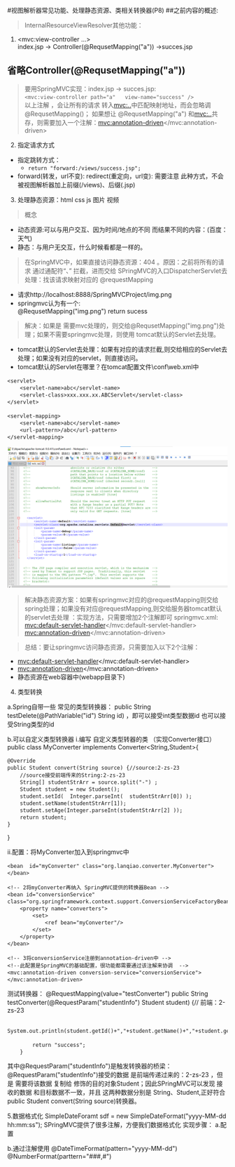 #视图解析器常见功能、处理静态资源、类相关转换器(P8)
##之前内容的概述:
>InternalResourceViewResolver其他功能：  

1. <mvc:view-controller ...>  
index.jsp -> Controller(@RequsetMapping("a")) ->succes.jsp

## 省略Controller(@RequsetMapping("a"))
>要用SpringMVC实现：index.jsp -> succes.jsp:  
`<mvc:view-controller path="a"   view-name="success" />`  
以上注解 ，会让所有的请求 转入<mvc:..>中匹配映射地址，而会忽略调@RequsetMapping()；
如果想让 @RequsetMapping("a")  和<mvc:..>共存，则需要加入一个注解：<mvc:annotation-driven></mvc:annotation-driven>

2. 指定请求方式
 - 指定跳转方式：
   - `return "forward:/views/success.jsp";`
 - forward(转发，url不变):   redirect(重定向，url变): 需要注意 此种方式，不会被视图解析器加上前缀(/views)、后缀(.jsp)

3. 处理静态资源：html css js  图片 视频  
>概念 
   - 动态资源:可以与用户交互、因为时间/地点的不同 而结果不同的内容：(百度：天气)
   - 静态：与用户无交互，什么时候看都是一样的。  
>在SpringMVC中，如果直接访问静态资源：404 。原因：之前将所有的请求 通过通配符“、” 拦截，进而交给 SPringMVC的入口DispatcherServlet去处理：找该请求映射对应的 @requestMapping
   - 请求http://localhost:8888/SpringMVCProject/img.png
   - springmvc认为有一个:  
       @RequsetMapping("img.png")
           return sucess  
>解决：如果是 需要mvc处理的，则交给@RequsetMapping("img.png")处理；如果不需要springmvc处理，则使用 tomcat默认的Servlet去处理。
- tomcat默认的Servlet去处理：如果有对应的请求拦截,则交给相应的Servlet去处理；如果没有对应的servlet，则直接访问。
- tomcat默认的Servlet在哪里？在tomcat配置文件\conf\web.xml中
>
    <servlet>
        <servlet-name>abc</servlet-name>
        <servlet-class>xxx.xxx.xx.ABCServlet</servlet-class>
    </servlet>
	
    <servlet-mapping>
        <servlet-name>abc</servlet-name>
        <url-pattern>/abc</url-pattern>
    </servlet-mapping>
![静态资源处理Tomcat配置](静态资源处理Tomcat配置.png)

>解决静态资源方案：如果有springmvc对应的@requestMapping则交给spring处理；如果没有对应@requestMapping,则交给服务器tomcat默认的servlet去处理  ：实现方法，只需要增加2个注解即可 springmvc.xml:  
<mvc:default-servlet-handler></mvc:default-servlet-handler>
<mvc:annotation-driven></mvc:annotation-driven>

>总结：要让springmvc访问静态资源，只需要加入以下2个注解：
- <mvc:default-servlet-handler></mvc:default-servlet-handler>
- <mvc:annotation-driven></mvc:annotation-driven>
- 静态资源在web容器中(webapp目录下)

4. 类型转换

a.Spring自带一些 常见的类型转换器：
public String  testDelete(@PathVariable("id") String id) ，即可以接受int类型数据id  也可以接受String类型的id


b.可以自定义类型转换器
i.编写 自定义类型转器的类 （实现Converter接口）
public class MyConverter  implements Converter<String,Student>{

	@Override
	public Student convert(String source) {//source:2-zs-23
		//source接受前端传来的String:2-zs-23
		String[] studentStrArr = source.split("-") ;
		Student student = new Student();
		student.setId(  Integer.parseInt(  studentStrArr[0]) );
		student.setName(studentStrArr[1]);
		student.setAge(Integer.parseInt(studentStrArr[2] ));
		return student;
	}

}


ii.配置：将MyConverter加入到springmvc中
<!-- 1将 自定义转换器 纳入SpringIOC容器 -->
	<bean  id="myConverter" class="org.lanqiao.converter.MyConverter"></bean>
	
	<!-- 2将myConverter再纳入 SpringMVC提供的转换器Bean -->
	<bean id="conversionService"  class="org.springframework.context.support.ConversionServiceFactoryBean">
		<property name="converters">
			<set>
				<ref bean="myConverter"/>
			</set>
		</property>
	</bean>
	
	<!-- 3将conversionService注册到annotation-driven中 -->
	<!--此配置是SpringMVC的基础配置，很功能都需要通过该注解来协调  -->
	<mvc:annotation-driven conversion-service="conversionService"></mvc:annotation-driven>

测试转换器：
@RequestMapping(value="testConverter")
public String testConverter(@RequestParam("studentInfo")  Student student) {// 前端：2-zs-23

			System.out.println(student.getId()+","+student.getName()+","+student.getAge());
			
			return "success";
		}



其中@RequestParam("studentInfo")是触发转换器的桥梁：
@RequestParam("studentInfo")接受的数据 是前端传递过来的：2-zs-23  ，但是 需要将该数据 复制给 修饰的目的对象Student；因此SPringMVC可以发现 接收的数据 和目标数据不一致，并且 这两种数据分别是 String、Student,正好符合public Student convert(String source)转换器。


5.数据格式化
SimpleDateForamt sdf = new SimpleDateFormat("yyyy-MM-dd  hh:mm:ss");
SPringMVC提供了很多注解，方便我们数据格式化
实现步骤：
a.配置
<!-- 配置 数据格式化 注解 所依赖的bean -->
<bean id="conversionService" class="org.springframework.format.support.FormattingConversionServiceFactoryBean">
</bean>


b.通过注解使用
@DateTimeFormat(pattern="yyyy-MM-dd")
@NumberFormat(parttern="###,#")  
